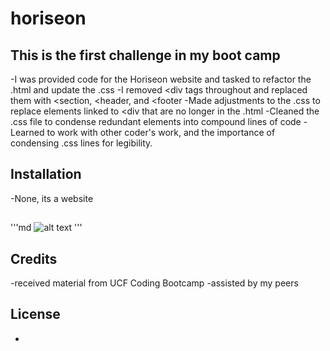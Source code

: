 # horiseon

## This is the first challenge in my boot camp
-I was provided code for the Horiseon website and tasked to refactor the .html and update the .css
-I removed <div tags throughout and replaced them with <section, <header, and <footer
-Made adjustments to the .css to replace elements linked to <div that are no longer in the .html
-Cleaned the .css file to condense redundant elements into compound lines of code
-Learned to work with other coder's work, and the importance of condensing .css lines for legibility.

## Installation
-None, its a website

##
'''md
![alt text](.assets/images/screenshot.png)
'''

## Credits
-received material from UCF Coding Bootcamp
-assisted by my peers

## License
-
